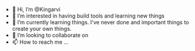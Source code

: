 - 👋 Hi, I’m @Kingarvi
- 👀 I’m interested in having build tools and learning new things
- 🌱 I’m currently learning things. I've never done and important things to create your own things.
- 💞️ I’m looking to collaborate on 
- 📫 How to reach me ...

<!---
Kingarvi/Kingarvi is a ✨ special ✨ repository because its `README.md` (this file) appears on your GitHub profile.
You can click the Preview link to take a look at your changes.
--->
